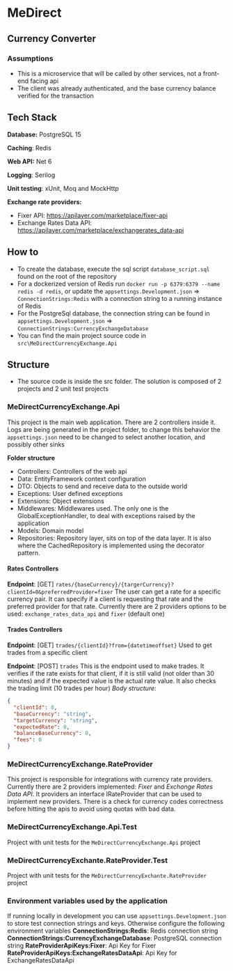 # MeDirect

## Currency Converter

### Assumptions

- This is a microservice that will be called by other services, not a front-end facing api
- The client was already authenticated, and the base currency balance verified for the transaction

## Tech Stack

**Database:** PostgreSQL 15

**Caching**: Redis

**Web API:** Net 6

**Logging**: Serilog

**Unit testing**: xUnit, Moq and MockHttp

**Exchange rate providers:**

- Fixer API: https://apilayer.com/marketplace/fixer-api
- Exchange Rates Data API: https://apilayer.com/marketplace/exchangerates_data-api

## How to

- To create the database, execute the sql script `database_script.sql` found on the root of the repository
- For a dockerized version of Redis run `docker run -p 6379:6379 --name redis -d redis`, or update the `appsettings.Development.json` => `ConnectionStrings:Redis` with a connection string to a running instance of Redis
- For the PostgreSql database, the connection string can be found in `appsettings.Development.json` => `ConnectionStrings:CurrencyExchangeDatabase`
- You can find the main project source code in `src\MeDirectCurrencyExchange.Api`

## Structure

- The source code is inside the src folder. The solution is composed of 2 projects and 2 unit test projects

### MeDirectCurrencyExchange.Api

This project is the main web application. There are 2 controllers inside it.
Logs are being generated in the project folder, to change this behavior the `appsettings.json` need to be changed to select another location, and possibly other sinks

**Folder structure**

- Controllers: Controllers of the web api
- Data: EntityFramework context configuration
- DTO: Objects to send and receive data to the outside world
- Exceptions: User defined exceptions
- Extensions: Object extensions
- Middlewares: Middlewares used. The only one is the GlobalExceptionHandler, to deal with exceptions raised by the application
- Models: Domain model
- Repositories: Repository layer, sits on top of the data layer. It is also where the CachedRepository is implemented using the decorator pattern.

#### Rates Controllers

**Endpoint**: [GET] `rates/{baseCurrency}/{targerCurrency}?clientId=0&preferredProvider=fixer`
The user can get a rate for a specific currency pair. It can specify if a client is requesting that rate and the preferred provider for that rate. Currently there are 2 providers options to be used: `exchange_rates_data_api` and `fixer` (default one)

#### Trades Controllers

**Endpoint**: [GET] `trades/{clientId}?from={datetimeoffset}`
Used to get trades from a specific client

**Endpoint**: [POST] `trades`
This is the endpoint used to make trades. It verifies if the rate exists for that client, if it is still valid (not older than 30 minutes) and if the expected value is the actual rate value. It also checks the trading limit (10 trades per hour)
_Body structure_:

```json
{
  "clientId": 0,
  "baseCurrency": "string",
  "targetCurrency": "string",
  "expectedRate": 0,
  "balanceBaseCurrency": 0,
  "fees": 0
}
```

### MeDirectCurrencyExchange.RateProvider

This project is responsible for integrations with currency rate providers. Currently there are 2 providers implemented: _Fixer_ and _Exchange Rates Data API_.
It providers an interface IRateProvider that can be used to implement new providers.
There is a check for currency codes correctness before hitting the apis to avoid using quotas with bad data.

### MeDirectCurrencyExchange.Api.Test

Project with unit tests for the `MeDirectCurrencyExchange.Api` project

### MeDirectCurrencyExchante.RateProvider.Test

Project with unit tests for the `MeDirectCurrencyExchante.RateProvider` project

### Environment variables used by the application

If running locally in development you can use `appsettings.Development.json` to store test connection strings and keys. Otherwise configure the following environment variables
**ConnectionStrings:Redis**: Redis connection string
**ConnectionStrings:CurrencyExchangeDatabase**: PostgreSQL connection string
**RateProviderApiKeys:Fixer**: Api Key for Fixer
**RateProviderApiKeys:ExchangeRatesDataApi**: Api Key for ExchangeRatesDataApi
